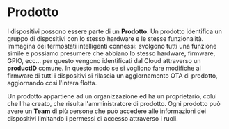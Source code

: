 # Prodotto

I dispositivi possono essere parte di un **Prodotto**. Un prodotto identifica un gruppo di dispositivi con lo stesso hardware e le stesse funzionalità. Immagina dei termostati intelligenti connessi: svolgono tutti una funzione simile e possiamo presumere che abbiano lo stesso hardware, firmware, GPIO, ecc... per questo vengono identificati dal Cloud attraverso un **productID** comune. In questo modo se si vogliono fare modifiche al firmware di tutti i dispositivi si rilascia un aggiornamento OTA di prodotto, aggiornando così l'intera flotta.

Un prodotto appartiene ad un organizzazione ed ha un proprietario, colui che l'ha creato, che risulta l'amministratore di prodotto. Ogni prodotto può avere un **Team** di più persone che può accedere alle informazioni dei dispositivi limitando i permessi di accesso attraverso i ruoli.

